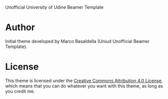 Unofficial University of Udine Beamer Template

# Author

Initial theme developed by Marco Basaldella (Uniud Unofficial Beamer Template).

# License

This theme is licensed under the [Creative Commons Attribution 4.0 License](https://creativecommons.org/licenses/by/4.0/), which means that you can do whatever you want with this theme, as long as you credit me.
